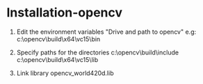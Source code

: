 # Installation-opencv

1. Edit the environment variables
    "Drive and path to opencv" e.g: c:\opencv\build\x64\vc15\bin

2.  Specify paths for the directories 
    c:\opencv\build\include
    c:\opencv\build\x64\vc15\lib

3. Link library 
    opencv_world420d.lib
